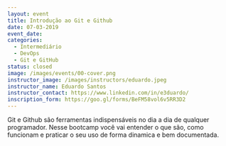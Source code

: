 ```yaml
---
layout: event
title: Introdução ao Git e Github
date: 07-03-2019
event_date: 
categories:
  - Intermediário
  - DevOps
  - Git e GitHub
status: closed
image: /images/events/00-cover.png
instructor_image: /images/instructors/eduardo.jpeg
instructor_name: Eduardo Santos
instructor_contact: https://www.linkedin.com/in/e3duardo/
inscription_form: https://goo.gl/forms/BeFM58vol6v5RR3D2
---
```


Git e Github são ferramentas indispensáveis no dia a dia de qualquer programador. Nesse bootcamp você vai entender o que são, como funcionam e praticar o seu uso de forma dinamica e bem documentada.



